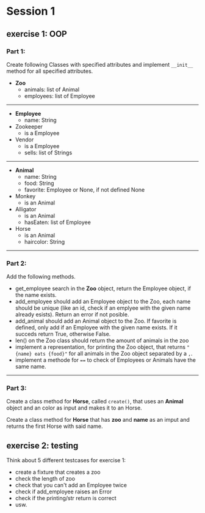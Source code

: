 # Session 1

## exercise 1: OOP

### Part 1:

Create following Classes with specified attributes and implement `__init__` method for all specified attributes.

- **Zoo**
  - animals: list of Animal
  - employees: list of Employee

---

- **Employee**
  - name: String
- Zookeeper
  - is a Employee
- Vendor
  - is a Employee
  - sells: list of Strings

---

- **Animal**
  - name: String
  - food: String
  - favorite: Employee or None, if not defined None
- Monkey
  - is an Animal
- Alligator
  - is an Animal
  - hasEaten: list of Employee
- Horse
  - is an Animal
  - haircolor: String

---

### Part 2:

Add the following methods.

- get_employee search in the **Zoo** object, return the Employee object, if the name exists.
- add_employee should add an Employee object to the Zoo, each name should be unique (like an id, check if an emplyee with the given name already esists). Return an error if not posible.
- add_animal should add an Animal object to the Zoo. If favorite is defined, only add if an Employee with the given name exists. If it succeds return True, otherwise False.
- len() on the Zoo class should return the amount of animals in the zoo
- implement a representation, for printing the Zoo object, that returns `"{name} eats {food}"` for all animals in the Zoo object separated by a `,`.
- implement a methode for `==` to check of Employees or Animals have the same name.

---

### Part 3:

Create a class method for **Horse**, called `create()`, that uses an **Animal** object and an color as input and makes it to an Horse.

Create a class method for **Horse** that has **zoo** and **name** as an imput and returns the first Horse with said name.

## exercise 2: testing

Think about 5 different testcases for exercise 1:

- create a fixture that creates a zoo
- check the length of zoo
- check that you can't add an Employee twice
- check if add_employee raises an Error
- check if the printing/str return is correct
- usw.
